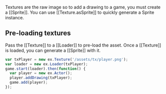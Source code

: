 Textures are the raw image so to add a drawing to a game, you must create
a [[Sprite]]. You can use [[Texture.asSprite]] to quickly generate a Sprite
instance.

## Pre-loading textures

Pass the [[Texture]] to a [[Loader]] to pre-load the asset. Once a [[Texture]]
is loaded, you can generate a [[Sprite]] with it.

```js
var txPlayer = new ex.Texture('/assets/tx/player.png');
var loader = new ex.Loader(txPlayer);
game.start(loader).then(function() {
  var player = new ex.Actor();
  player.addDrawing(txPlayer);
  game.add(player);
});
```

